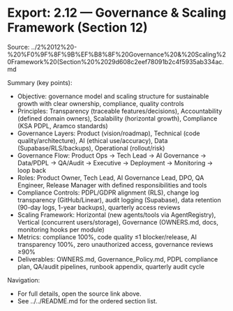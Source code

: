 # Export: 2.12 — Governance & Scaling Framework (Section 12)

Source: ../2%2012%20-%20%F0%9F%8F%9B%EF%B8%8F%20Governance%20&%20Scaling%20Framework%20(Section%20%2029d608c2eef78091b2c4f5935ab334ac.md

Summary (key points):
- Objective: governance model and scaling structure for sustainable growth with clear ownership, compliance, quality controls
- Principles: Transparency (traceable features/decisions), Accountability (defined domain owners), Scalability (horizontal growth), Compliance (KSA PDPL, Aramco standards)
- Governance Layers: Product (vision/roadmap), Technical (code quality/architecture), AI (ethical use/accuracy), Data (Supabase/RLS/backups), Operational (rollout/risk)
- Governance Flow: Product Ops → Tech Lead → AI Governance → Data/PDPL → QA/Audit → Executive → Deployment → Monitoring → loop back
- Roles: Product Owner, Tech Lead, AI Governance Lead, DPO, QA Engineer, Release Manager with defined responsibilities and tools
- Compliance Controls: PDPL/GDPR alignment (RLS), change log transparency (GitHub/Linear), audit logging (Supabase), data retention (90-day logs, 1-year backups), quarterly access reviews
- Scaling Framework: Horizontal (new agents/tools via AgentRegistry), Vertical (concurrent users/storage), Governance (OWNERS.md, docs, monitoring hooks per module)
- Metrics: compliance 100%, code quality ≤1 blocker/release, AI transparency 100%, zero unauthorized access, governance reviews ≥90%
- Deliverables: OWNERS.md, Governance_Policy.md, PDPL compliance plan, QA/audit pipelines, runbook appendix, quarterly audit cycle

Navigation:
- For full details, open the source link above.
- See ../../README.md for the ordered section list.

